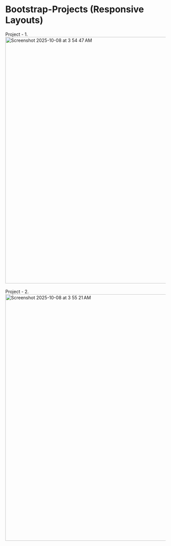 # Bootstrap-Projects (Responsive Layouts)
Project - 1.
<br>
<img width="555" height="775" alt="Screenshot 2025-10-08 at 3 54 47 AM" src="https://github.com/user-attachments/assets/6de7645e-1c6c-48d6-aaf7-5ff561189165" />
<br>
<br>
Project - 2.
<br>
<img width="556" height="775" alt="Screenshot 2025-10-08 at 3 55 21 AM" src="https://github.com/user-attachments/assets/6a39813b-c41c-421f-974a-9fe9469935d3" />
